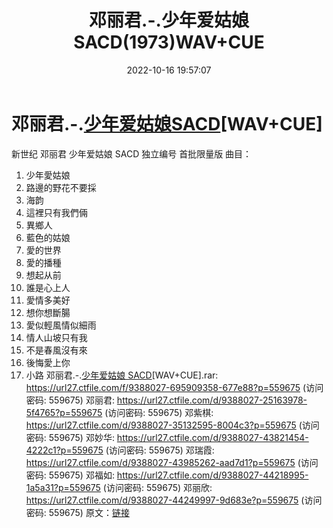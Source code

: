 ﻿---
title: 邓丽君.-.少年爱姑娘SACD(1973)WAV+CUE
date: 2022-10-16 19:57:07
categories: WAV车载音乐、镜像
tags: 华语中文
---
# 邓丽君.-.[少年爱姑娘SACD](1973)[WAV+CUE]

新世纪 邓丽君 少年爱姑娘 SACD 独立编号 首批限量版
曲目：
01. 少年愛姑娘
02. 路邊的野花不要採
03. 海韵
04. 這裡只有我們倆
05. 異鄉人
06. 藍色的姑娘
07. 愛的世界
08. 愛的播種
09. 想起从前
10. 誰是心上人
11. 愛情多美好
12. 想你想斷腸
13. 愛似輕風情似細雨
14. 情人山坡只有我
15. 不是春風沒有來
16. 後悔愛上你
17. 小路
邓丽君.-.[少年爱姑娘 SACD](1973)[WAV+CUE].rar: https://url27.ctfile.com/f/9388027-695909358-677e88?p=559675
(访问密码: 559675)
邓丽君: https://url27.ctfile.com/d/9388027-25163978-5f4765?p=559675
(访问密码: 559675)
邓紫棋: https://url27.ctfile.com/d/9388027-35132595-8004c3?p=559675
(访问密码: 559675)
邓妙华: https://url27.ctfile.com/d/9388027-43821454-4222c1?p=559675
(访问密码: 559675)
邓瑞霞: https://url27.ctfile.com/d/9388027-43985262-aad7d1?p=559675
(访问密码: 559675)
邓福如: https://url27.ctfile.com/d/9388027-44218995-1a5a31?p=559675
(访问密码: 559675)
邓丽欣: https://url27.ctfile.com/d/9388027-44249997-9d683e?p=559675
(访问密码: 559675)
原文：[链接](https://blog.sina.com.cn/s/blog_1647c7e7601030zxo.html)